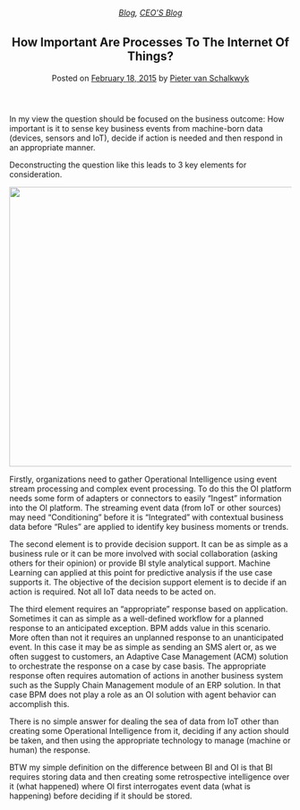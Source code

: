 
<article class="post-4003 post type-post status-publish format-standard has-post-thumbnail hentry category-blog category-pieter-blog tag-bpm tag-operational-intelligence" id="post-4003">
<div class="article-inner">
<header class="entry-header">
<div class="entry-header-text entry-header-text-top text-center">
<h6 class="entry-category is-xsmall"><a href="https://xmpro.com/category/blog/" rel="category tag">Blog</a>, <a href="https://xmpro.com/category/blog/pieter-blog/" rel="category tag">CEO'S Blog</a></h6><h1 class="entry-title">How Important Are Processes To The Internet Of Things?</h1><div class="entry-divider is-divider small"></div>
<div class="entry-meta uppercase is-xsmall">
<span class="posted-on">Posted on <a href="https://xmpro.com/how-important-are-processes-to-the-internet-of-things/" rel="bookmark"><time class="entry-date published" datetime="2015-02-18T10:30:46+00:00">February 18, 2015</time></a></span> <span class="byline">by <span class="meta-author vcard"><a class="url fn n" href="https://xmpro.com/author/pietervs/">Pieter van Schalkwyk</a></span></span> </div>
</div>
</header>
<div class="entry-content single-page">
<p>In my view the question should be focused on the business outcome: How important is it to sense key business events from machine-born data (devices, sensors and IoT), decide if action is needed and then respond in an appropriate manner.</p>
<p>Deconstructing the question like this leads to 3 key elements for consideration.</p>
<p><img height="500" src="https://xmpro.com/wp-content/uploads/2015/02/SDA_VennDiagram_v2.png" width="700"/>
</p>
<p>Firstly, organizations need to gather Operational Intelligence using event stream processing and complex event processing. To do this the OI platform needs some form of adapters or connectors to easily “Ingest” information into the OI platform. The streaming event data (from IoT or other sources) may need “Conditioning” before it is “Integrated” with contextual business data before “Rules” are applied to identify key business moments or trends.</p>
<p>The second element is to provide decision support. It can be as simple as a business rule or it can be more involved with social collaboration (asking others for their opinion) or provide BI style analytical support. Machine Learning can applied at this point for predictive analysis if the use case supports it. The objective of the decision support element is to decide if an action is required. Not all IoT data needs to be acted on.</p>
<p>The third element requires an “appropriate” response based on application. Sometimes it can as simple as a well-defined workflow for a planned response to an anticipated exception. BPM adds value in this scenario. More often than not it requires an unplanned response to an unanticipated event. In this case it may be as simple as sending an SMS alert or, as we often suggest to customers, an Adaptive Case Management (ACM) solution to orchestrate the response on a case by case basis. The appropriate response often requires automation of actions in another business system such as the Supply Chain Management module of an ERP solution. In that case BPM does not play a role as an OI solution with agent behavior can accomplish this.</p>
<p>There is no simple answer for dealing the sea of data from IoT other than creating some Operational Intelligence from it, deciding if any action should be taken, and then using the appropriate technology to manage (machine or human) the response.</p>
<p>BTW my simple definition on the difference between BI and OI is that BI requires storing data and then creating some retrospective intelligence over it (what happened) where OI first interrogates event data (what is happening) before deciding if it should be stored.</p>
<div class="blog-share text-center"><div class="is-divider medium"></div><div class="social-icons share-icons share-row relative"><a aria-label="Share on WhatsApp" class="icon button circle is-outline tooltip whatsapp show-for-medium" data-action="share/whatsapp/share" href="whatsapp://send?text=How%20Important%20Are%20Processes%20To%20The%20Internet%20Of%20Things%3F - https://xmpro.com/how-important-are-processes-to-the-internet-of-things/" title="Share on WhatsApp"><i class="icon-whatsapp"></i></a><a aria-label="Share on Facebook" class="icon button circle is-outline tooltip facebook" data-label="Facebook" href="https://www.facebook.com/sharer.php?u=https://xmpro.com/how-important-are-processes-to-the-internet-of-things/" onclick="window.open(this.href,this.title,'width=500,height=500,top=300px,left=300px'); return false;" rel="noopener nofollow" target="_blank" title="Share on Facebook"><i class="icon-facebook"></i></a><a aria-label="Share on Twitter" class="icon button circle is-outline tooltip twitter" href="https://twitter.com/share?url=https://xmpro.com/how-important-are-processes-to-the-internet-of-things/" onclick="window.open(this.href,this.title,'width=500,height=500,top=300px,left=300px'); return false;" rel="noopener nofollow" target="_blank" title="Share on Twitter"><i class="icon-twitter"></i></a><a aria-label="Email to a Friend" class="icon button circle is-outline tooltip email" href="/cdn-cgi/l/email-protection#1b24686e79717e786f2653746c3e292b52766b74696f7a756f3e292b5a697e3e292b4b6974787e68687e683e292b4f743e292b4f737e3e292b52756f7e69757e6f3e292b547d3e292b4f7372757c683e285d3d79747f622658737e78703e292b6f7372683e292b746e6f3e285a3e292b736f6f6b683e285a3e295d3e295d63766b6974357874763e295d73746c3672766b74696f7a756f367a697e366b6974787e68687e68366f74366f737e3672756f7e69757e6f36747d366f7372757c683e295d" rel="nofollow" title="Email to a Friend"><i class="icon-envelop"></i></a><a aria-label="Pin on Pinterest" class="icon button circle is-outline tooltip pinterest" href="https://pinterest.com/pin/create/button?url=https://xmpro.com/how-important-are-processes-to-the-internet-of-things/&amp;media=https://xmpro.com/wp-content/uploads/2015/02/SDA_VennDiagram_v2.png&amp;description=How%20Important%20Are%20Processes%20To%20The%20Internet%20Of%20Things%3F" onclick="window.open(this.href,this.title,'width=500,height=500,top=300px,left=300px'); return false;" rel="noopener nofollow" target="_blank" title="Pin on Pinterest"><i class="icon-pinterest"></i></a><a aria-label="Share on LinkedIn" class="icon button circle is-outline tooltip linkedin" href="https://www.linkedin.com/shareArticle?mini=true&amp;url=https://xmpro.com/how-important-are-processes-to-the-internet-of-things/&amp;title=How%20Important%20Are%20Processes%20To%20The%20Internet%20Of%20Things%3F" onclick="window.open(this.href,this.title,'width=500,height=500,top=300px,left=300px'); return false;" rel="noopener nofollow" target="_blank" title="Share on LinkedIn"><i class="icon-linkedin"></i></a></div></div></div>
<nav class="navigation-post" id="nav-below" role="navigation">
<div class="flex-row next-prev-nav bt bb">
<div class="flex-col flex-grow nav-prev text-left">

</div>

</div>
</nav>
</div>
</article>
<div class="comments-area" id="comments">
</div>
